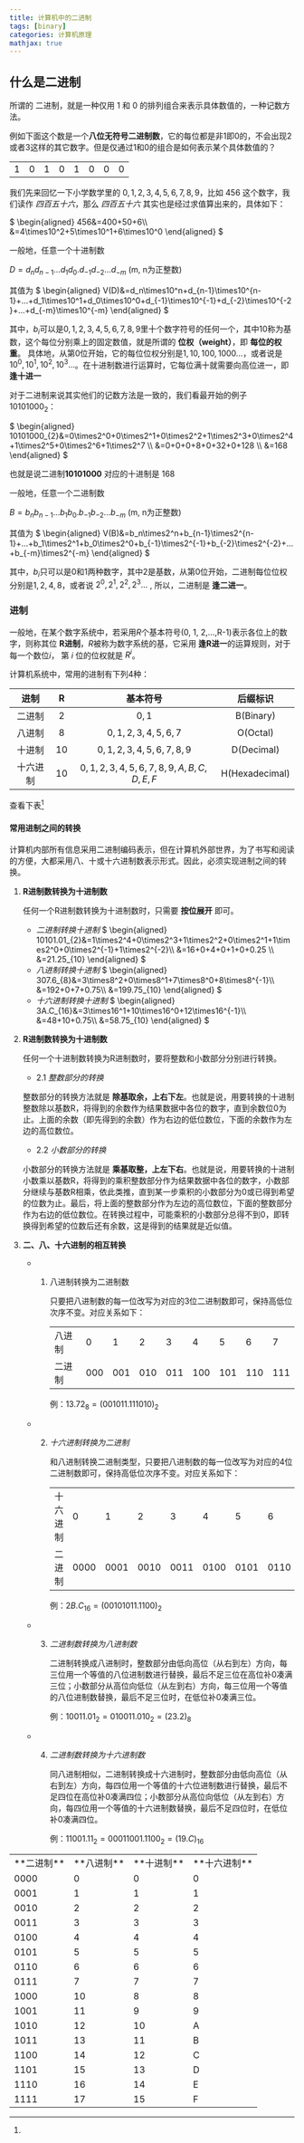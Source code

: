 ```yaml
---
title: 计算机中的二进制
tags: [binary]
categories: 计算机原理
mathjax: true
---
```


## 什么是二进制

所谓的 二进制，就是一种仅用 $1$ 和 $0$ 的排列组合来表示具体数值的，一种记数方法。

例如下面这个数是一个**八位无符号二进制数**，它的每位都是非$1$即$0$的，不会出现$2$或者$3$这样的其它数字。但是仅通过$1$和$0$的组合是如何表示某个具体数值的？

<table>
    <tr>
        <td>1</td>
        <td>0</td>
        <td>1</td>
        <td>0</td>
        <td>1</td>
        <td>0</td>
        <td>0</td>
        <td>0</td>
    </tr>
</table>

我们先来回忆一下小学数学里的 $0,1,2,3,4,5,6,7,8,9$，比如 $456$ 这个数字，我们读作 *四百五十六*，那么 *四百五十六* 其实也是经过求值算出来的，具体如下：

$
\begin{aligned}
456&=400+50+6\\\\
&=4\times10^2+5\times10^1+6\times10^0
\end{aligned}
$

一般地，任意一个十进制数

$D=d_nd_{n-1}...d_1d_0. d_{-1}d_{-2}...d_{-m}$ (m, n为正整数)

其值为
$
\begin{aligned}
V(D)&=d_n\times10^n+d_{n-1}\times10^{n-1}+...+d_1\times10^1+d_0\times10^0+d_{-1}\times10^{-1}+d_{-2}\times10^{-2}+...+d_{-m}\times10^{-m}
\end{aligned}
$

其中，$b_i$可以是$0,1,2,3,4,5,6,7,8,9$里十个数字符号的任何一个，其中$10$称为基数，这个每位分别乘上的固定数值，就是所谓的 **位权（weight）**，即 **每位的权重**。 具体地，从第0位开始，它的每位位权分别是$1, 10, 100, 1000...$，或者说是$10^0, 10^1, 10^2, 10^3...$。在十进制数进行运算时，它每位满十就需要向高位进一，即 **逢十进一**

对于二进制来说其实他们的记数方法是一致的，我们看最开始的例子 $10101000_{2}$：

$
\begin{aligned}
10101000_{2}&=0\times2^0+0\times2^1+0\times2^2+1\times2^3+0\times2^4+1\times2^5+0\times2^6+1\times2^7 \\\\
 &=0+0+0+8+0+32+0+128 \\\\
 &=168
\end{aligned}
$

也就是说二进制**10101000** 对应的十进制是 $168$

一般地，任意一个二进制数

$B=b_nb_{n-1}...b_1b_0. b_{-1}b_{-2}...b_{-m}$ (m, n为正整数)

其值为
$
\begin{aligned}
V(B)&=b_n\times2^n+b_{n-1}\times2^{n-1}+...+b_1\times2^1+b_0\times2^0+b_{-1}\times2^{-1}+b_{-2}\times2^{-2}+...+b_{-m}\times2^{-m}
\end{aligned}
$

其中，$b_i$只可以是$0$和$1$两种数字，其中$2$是基数，从第0位开始，二进制每位位权分别是$1, 2, 4, 8$，或者说 $2^0, 2^1,2^2,2^3...$ , 所以，二进制是 **逢二进一**。

### 进制

一般地，在某个数字系统中，若采用$R$个基本符号(0, 1, 2,...,R-1)表示各位上的数字，则称其位 **R进制**，$R$被称为数字系统的基，它采用 **逢R进一**的运算规则，对于每一个数位$i$， 第 $i$ 位的位权就是 $R^i$。

计算机系统中，常用的进制有下列4种：

| **进制** | **R** |           **基本符号**            |  **后缀标识**  |
| :------: | :---: | :-------------------------------: | :------------: |
|  二进制  |   2   |               $0,1$               |   B(Binary)    |
|  八进制  |   8   |         $0,1,2,3,4,5,6,7$         |    O(Octal)    |
|  十进制  |  10   |       $0,1,2,3,4,5,6,7,8,9$       |   D(Decimal)   |
| 十六进制 |  10   | $0,1,2,3,4,5,6,7,8,9,A,B,C,D,E,F$ | H(Hexadecimal) |

查看下表[^1]

#### 常用进制之间的转换

计算机内部所有信息采用二进制编码表示，但在计算机外部世界，为了书写和阅读的方便，大都采用八、十或十六进制数表示形式。因此，必须实现进制之间的转换。

1. **R进制数转换为十进制数**

   任何一个R进制数转换为十进制数时，只需要 **按位展开** 即可。

    - *二进制转换十进制*
        $
            \begin{aligned}
            10101.01_{2}&=1\times2^4+0\times2^3+1\times2^2+0\times2^1+1\times2^0+0\times2^{-1}+1\times2^{-2}\\\\
            &=16+0+4+0+1+0+0.25 \\\\
            &=21.25_{10}
            \end{aligned}
        $
    - *八进制转换十进制*
        $
            \begin{aligned}
            307.6_{8}&=3\times8^2+0\times8^1+7\times8^0+8\times8^{-1}\\\\
            &=192+0+7+0.75\\\\
            &=199.75_{10}
            \end{aligned}
        $
    - *十六进制转换十进制*
        $
            \begin{aligned}
            3A.C_{16}&=3\times16^1+10\times16^0+12\times16^{-1}\\\\
            &=48+10+0.75\\\\
            &=58.75_{10}
            \end{aligned}
        $

2. **R进制数转换为十进制数**

   任何一个十进制数转换为R进制数时，要将整数和小数部分分别进行转换。

   - 2.1 *整数部分的转换*

    整数部分的转换方法就是 **除基取余，上右下左**。也就是说，用要转换的十进制整数除以基数R，将得到的余数作为结果数据中各位的数字，直到余数位0为止。上面的余数（即先得到的余数）作为右边的低位数位，下面的余数作为左边的高位数位。

   - 2.2 *小数部分的转换*
  
    小数部分的转换方法就是 **乘基取整，上左下右**。也就是说，用要转换的十进制小数乘以基数R，将得到的乘积整数部分作为结果数据中各位的数字，小数部分继续与基数R相乘，依此类推，直到某一步乘积的小数部分为0或已得到希望的位数为止。最后，将上面的整数部分作为左边的高位数位，下面的整数部分作为右边的低位数位。在转换过程中，可能乘积的小数部分总得不到0，即转换得到希望的位数后还有余数，这是得到的结果就是近似值。

3. **二、八、十六进制的相互转换**

   - 1. 八进制转换为二进制数

        只要把八进制数的每一位改写为对应的3位二进制数即可，保持高低位次序不变。对应关系如下：
        <table>
            <tr>
                <td>八进制</td>
                <td>0</td>
                <td>1</td>
                <td>2</td>
                <td>3</td>
                <td>4</td>
                <td>5</td>
                <td>6</td>
                <td>7</td>
            </tr>
            <tr>
                <td>二进制</td>
                <td>000</td>
                <td>001</td>
                <td>010</td>
                <td>011</td>
                <td>100</td>
                <td>101</td>
                <td>110</td>
                <td>111</td>
            </tr>
        </table>

        例：$13.72_{8}=(001011.111010)_{2}$

   - 2. *十六进制转换为二进制*

        和八进制转换二进制类型，只要把八进制数的每一位改写为对应的4位二进制数即可，保持高低位次序不变。对应关系如下：
        <table>
            <tr>
                <td>十六进制</td>
                <td>0</td>
                <td>1</td>
                <td>2</td>
                <td>3</td>
                <td>4</td>
                <td>5</td>
                <td>6</td>
                <td>7</td>
                <td>8</td>
                <td>9</td>
                <td>A</td>
                <td>B</td>
                <td>C</td>
                <td>D</td>
                <td>E</td>
                <td>F</td>
            </tr>
            <tr>
                <td>二进制</td>
                <td>0000</td>
                <td>0001</td>
                <td>0010</td>
                <td>0011</td>
                <td>0100</td>
                <td>0101</td>
                <td>0110</td>
                <td>0111</td>
                <td>1000</td>
                <td>1001</td>
                <td>1010</td>
                <td>1011</td>
                <td>1100</td>
                <td>1101</td>
                <td>1110</td>
                <td>1111</td>
            </tr>
        </table>

        例：$2B.C_{16}=(00101011.1100)_{2}$

   - 3. *二进制数转换为八进制数*
  
        二进制转换成八进制时，整数部分由低向高位（从右到左）方向，每三位用一个等值的八位进制数进行替换，最后不足三位在高位补0凑满三位；小数部分从高位向低位（从左到右）方向，每三位用一个等值的八位进制数替换，最后不足三位时，在低位补0凑满三位。

        例：$10011.01_{2}=010011.010_{2}=(23.2)_{8}$

   - 4. *二进制数转换为十六进制数*

        同八进制相似，二进制转换成十六进制时，整数部分由低向高位（从右到左）方向，每四位用一个等值的十六位进制数进行替换，最后不足四位在高位补0凑满四位；小数部分从高位向低位（从左到右）方向，每四位用一个等值的十六进制数替换，最后不足四位时，在低位补0凑满四位。

        例：$11001.11_{2}=00011001.1100_{2}=(19.C)_{16}$

[^1]:
<table><tr><td>**二进制**</td><td>**八进制**</td><td>**十进制**</td><td>**十六进制**</td></tr><tr><td>0000</td><td>0</td><td>0</td><td>0</td></tr><tr><td>0001</td><td>1</td><td>1</td><td>1</td></tr><tr><td>0010</td><td>2</td><td>2</td><td>2</td></tr><tr><td>0011</td><td>3</td><td>3</td><td>3</td></tr><tr><td>0100</td><td>4</td><td>4</td><td>4</td></tr><tr><td>0101</td><td>5</td><td>5</td><td>5</td></tr><tr><td>0110</td><td>6</td><td>6</td><td>6</td></tr><tr><td>0111</td><td>7</td><td>7</td><td>7</td></tr><tr><td>1000</td><td>10</td><td>8</td><td>8</td></tr><tr><td>1001</td><td>11</td><td>9</td><td>9</td></tr><tr><td>1010</td><td>12</td><td>10</td><td>A</td></tr><tr><td>1011</td><td>13</td><td>11</td><td>B</td></tr><tr><td>1100</td><td>14</td><td>12</td><td>C</td></tr><tr><td>1101</td><td>15</td><td>13</td><td>D</td></tr><tr><td>1110</td><td>16</td><td>14</td><td>E</td></tr><tr><td>1111</td><td>17</td><td>15</td><td>F</td></tr></table>
